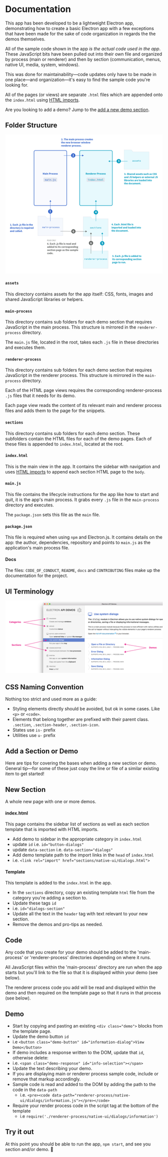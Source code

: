# Documentation

This app has been developed to be a lightweight Electron app, demonstrating how to create a basic Electron app with a few exceptions that have been made for the sake of code organization in regards the the demos themselves.

All of the sample code shown in the app _is the actual code used in the app_. These JavaScript bits have been pulled out into their own file and organized by process (main or renderer) and then by section (communication, menus, native UI, media, system, windows).

This was done for maintainability—code updates only have to be made in one place—and organization—it's easy to find the sample code you're looking for.

All of the pages (or views) are separate `.html` files which are appended onto the `index.html` using [HTML imports](http://www.html5rocks.com/en/tutorials/webcomponents/imports/).

Are you looking to add a demo? Jump to the [add a new demo section](#add-a-section-or-demo).

## Folder Structure

![Diagram of App Structure and Operations](/assets/img/diagram.png)

#### `assets`
This directory contains assets for the app itself: CSS, fonts, images and shared JavaScript libraries or helpers.

#### `main-process`
This directory contains sub folders for each demo section that requires JavaScript in the main process. This structure is mirrored in the `renderer-process` directory.

The `main.js` file, located in the root, takes each `.js` file in these directories and executes them.

#### `renderer-process`
This directory contains sub folders for each demo section that requires JavaScript in the renderer process. This structure is mirrored in the `main-process` directory.

Each of the HTML page views requires the corresponding renderer-process `.js` files that it needs for its demo.

Each page view reads the content of its relevant main and renderer process files and adds them to the page for the snippets.

#### `sections`
This directory contains sub folders for each demo section. These subfolders contain the HTML files for each of the demo pages. Each of these files is appended to `index.html`, located at the root.

#### `index.html`
This is the main view in the app. It contains the sidebar with navigation and uses [HTML imports](http://www.html5rocks.com/en/tutorials/webcomponents/imports/) to append each section HTML page to the `body`.

#### `main.js`
This file contains the lifecycle instructions for the app like how to start and quit, it is the app's main process. It grabs every `.js` file in the `main-process` directory and executes.

The `package.json` sets this file as the `main` file.

#### `package.json`
This file is required when using `npm` and Electron.js. It contains details on the app: the author, dependencies, repository and points to `main.js` as the application's main process file.

#### Docs
The files: `CODE_OF_CONDUCT`, `README`, `docs` and `CONTRIBUTING` files make up the documentation for the project.

## UI Terminology

![UI Terminology](/assets/img/ui-terminology.png)

## CSS Naming Convention

Nothing too strict and used more as a guide:

- Styling elements directly should be avoided, but ok in some cases. Like `<p>` or `<code>`.
- Elements that belong together are prefixed with their parent class. `.section`, `.section-header`, `.section-icon`.
- States use `is-` prefix
- Utilities use `u-` prefix

## Add a Section or Demo

Here are tips for covering the bases when adding a new section or demo. General tip—for some of these just copy the line or file of a similar existing item to get started!

## New Section

A whole new page with one or more demos.

#### index.html

This page contains the sidebar list of sections as well as each section template that is imported with HTML imports.

- Add demo to sidebar in the appropriate category in `index.html`
 - update `id` i.e. `id="button-dialogs"`
 - update `data-section` i.e. `data-section="dialogs"`
- Add demo template path to the import links in the `head` of `index.html`
 - i.e. `<link rel="import" href="sections/native-ui/dialogs.html">`

#### Template

This template is added to the `index.html` in the app.

- In the `sections` directory, copy an existing template `html` file from the category you're adding a section to.
- Update these tags `id`
 - i.e. `id="dialogs-section"`
- Update all the text in the `header` tag with text relevant to your new section.
 - Remove the demos and pro-tips as needed.

## Code

Any code that you create for your demo should be added to the 'main-process' or 'renderer-process' directories depending on where it runs.

All JavaScript files within the 'main-process' directory are run when the app starts but you'll link to the file so that it is displayed within your demo (see below).

The renderer process code you add will be read and displayed within the demo and then required on the template page so that it runs in that process (see below).

## Demo

- Start by copying and pasting an existing `<div class="demo">` blocks from the template page.
- Update the demo button `id`
 - i.e `<button class="demo-button" id="information-dialog">View Demo</button>`
- If demo includes a response written to the DOM, update that `id`, otherwise delete:
 - i.e. `<span class="demo-response" id="info-selection"></span>`
- Update the text describing your demo.
- If you are displaying main or renderer process sample code, include or remove that markup accordingly.
 - Sample code is read and added to the DOM by adding the path to the code in the `data-path`
   - i.e. `<pre><code data-path="renderer-process/native-ui/dialogs/information.js"></pre></code>`
 - Require your render process code in the script tag at the bottom of the template
   - i.e  `require('./renderer-process/native-ui/dialogs/information')`

## Try it out

At this point you should be able to run the app, `npm start`, and see you section and/or demo. :tada:
